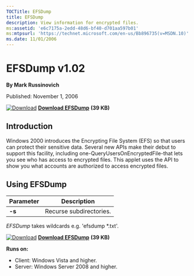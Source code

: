 ```yaml
--- 
TOCTitle: EFSDump
title: EFSDump
description: View information for encrypted files.
ms:assetid: 'e6c7175a-2edd-48d6-bf40-d701aa597b01'
ms:mtpsurl: 'https://technet.microsoft.com/en-us/Bb896735(v=MSDN.10)'
ms.date: 11/01/2006
---
```


EFSDump v1.02
=============

**By Mark Russinovich**

Published: November 1, 2006

[![Download](/media/landing/sysinternals/download_sm.png)](https://download.sysinternals.com/files/EFSDump.zip) [**Download EFSDump**](https://download.sysinternals.com/files/EFSDump.zip) **(39 KB)**


## Introduction

Windows 2000 introduces the Encrypting File System (EFS) so that users
can protect their sensitive data. Several new APIs make their debut to
support this facility, including one-QueryUsersOnEncryptedFile-that
lets you see who has access to encrypted files. This applet uses the API
to show you what accounts are authorized to access encrypted files.
 

## Using EFSDump

|Parameter  |Description  |
|---------|---------|
|  **-s** |  Recurse subdirectories.|


*EFSDump* takes wildcards e.g. 'efsdump \*.txt'.

[![Download](/media/landing/sysinternals/download_sm.png)](https://download.sysinternals.com/files/EFSDump.zip) [**Download EFSDump**](https://download.sysinternals.com/files/EFSDump.zip) **(39 KB)**

**Runs on:**

-   Client: Windows Vista and higher.
-   Server: Windows Server 2008 and higher.



